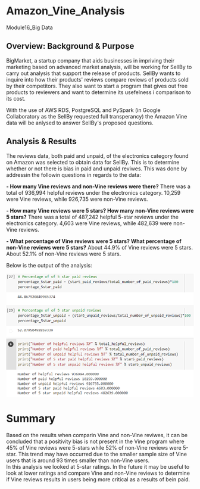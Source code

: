 # Amazon_Vine_Analysis
 Module16_Big Data

## Overview: Background & Purpose
BigMarket, a startup company that aids businesses in impriving their marketing based on advanced market analysis, will be working for SellBy to carry out analysis that support the release of products.
SellBy wants to inquire into how their products' reviews compare reviews of products sold by their competitors. They also want to start a program that gives out free products to reviewers and want to determine its usefelness i comparison to its cost.

With the use of AWS RDS, PostgreSQL and PySpark (in Google Collaboratory as the SellBy requested full transperancy) the Amazon Vine data will be anlysed to answer SellBy's proposed questions.

## Analysis & Results
The reviews data, both paid and unpaid, of the electronics category found on Amazon was selected to obtain data for SellBy. This is to determine whether or not there is bias in paid and unpaid reviwes. This was done by addressin the followin questions in regards to the data:

**- How many Vine reviews and non-Vine reviews were there?**
There was a total of 936,994 helpful reviews under the electronics category. 10,259 were Vine reviews, while 926,735 were non-Vine reviews.  

**- How many Vine reviews were 5 stars? How many non-Vine reviews were 5 stars?**
There was a total of 487,242 helpful 5-star reviews under the electronics category. 4,603 were Vine reviews, while 482,639 were non-Vine reviews.  

**- What percentage of Vine reviews were 5 stars? What percentage of non-Vine reviews were 5 stars?**
About 44.9% of Vine reviews were 5 stars. About 52.1% of non-Vine reviews were 5 stars.  

Below is the output of the analysis:

![image1](Results/D2_Results.png)


# Summary
Based on the results when comparin Vine and non-Vine reviwes, it can be concluded that a positivity bias is not present in the Vine program where 45% of Vine reviews were 5-stars while 52% of non-Vine reviews were 5-star. This trend may have occurred due to the smaller sample size of Vine users that is around 93 times smaller than non-Vine users.  
In this analysis we looked at 5-star ratings. In the future it may be useful to look at lower ratings and compare Vine and non-Vine reviews to determine if Vine reviews results in users being more critical as a results of bein paid.
